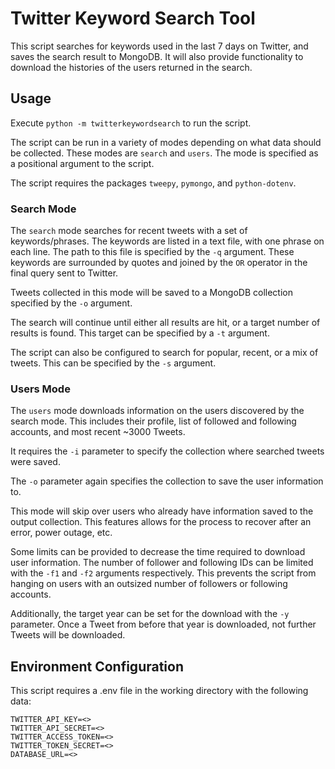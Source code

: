 # Twitter Keyword Search Tool

This script searches for keywords used in the last 7 days on Twitter, and saves the search result to MongoDB.
It will also provide functionality to download the histories of the users returned in the search.

## Usage

Execute `python -m twitterkeywordsearch` to run the script.

The script can be run in a variety of modes depending on what data should be collected.
These modes are `search` and `users`.
The mode is specified as a positional argument to the script.

The script requires the packages `tweepy`, `pymongo`, and `python-dotenv`.

### Search Mode

The `search` mode searches for recent tweets with a set of keywords/phrases.
The keywords are listed in a text file, with one phrase on each line.
The path to this file is specified by the `-q` argument.
These keywords are surrounded by quotes and joined by the `OR` operator in the final query sent to Twitter.

Tweets collected in this mode will be saved to a MongoDB collection specified by the `-o` argument.

The search will continue until either all results are hit, or a target number of results is found.
This target can be specified by a `-t` argument.

The script can also be configured to search for popular, recent, or a mix of tweets.
This can be specified by the `-s` argument.

### Users Mode

The `users` mode downloads information on the users discovered by the search mode.
This includes their profile, list of followed and following accounts, and most recent ~3000 Tweets.

It requires the `-i` parameter to specify the collection where searched tweets were saved.

The `-o` parameter again specifies the collection to save the user information to.

This mode will skip over users who already have information saved to the output collection.
This features allows for the process to recover after an error, power outage, etc.

Some limits can be provided to decrease the time required to download user information.
The number of follower and following IDs can be limited with the `-f1` and `-f2` arguments respectively.
This prevents the script from hanging on users with an outsized number of followers or following accounts.

Additionally, the target year can be set for the download with the `-y` parameter.
Once a Tweet from before that year is downloaded, not further Tweets will be downloaded.

## Environment Configuration

This script requires a .env file in the working directory with the following data:

```
TWITTER_API_KEY=<>
TWITTER_API_SECRET=<>
TWITTER_ACCESS_TOKEN=<>
TWITTER_TOKEN_SECRET=<>
DATABASE_URL=<>
```
